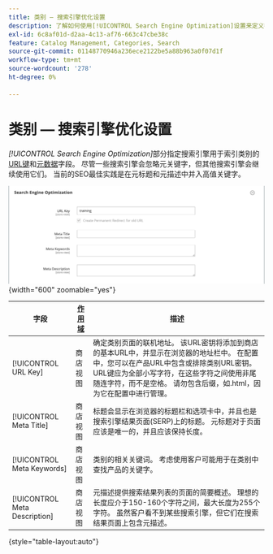 ```yaml
---
title: 类别 — 搜索引擎优化设置
description: 了解如何使用[!UICONTROL Search Engine Optimization]设置来定义搜索引擎用于索引类别的URL键和元数据字段。
exl-id: 6c8af01d-d2aa-4c13-af76-663c47cbe38c
feature: Catalog Management, Categories, Search
source-git-commit: 01148770946a236ece2122be5a88b963a0f07d1f
workflow-type: tm+mt
source-wordcount: '278'
ht-degree: 0%

---
```


# 类别 — 搜索引擎优化设置

_[!UICONTROL Search Engine Optimization]_&#x200B;部分指定搜索引擎用于索引类别的[URL键](catalog-urls.md)和[元数据](../merchandising-promotions/meta-data.md)字段。 尽管一些搜索引擎会忽略元关键字，但其他搜索引擎会继续使用它们。 当前的SEO最佳实践是在元标题和元描述中并入高值关键字。

![搜索引擎优化](./assets/categories-search-engine-optimization.png){width="600" zoomable="yes"}

| 字段 | [作用域](../getting-started/websites-stores-views.md#scope-settings) | 描述 |
|--- |--- |----------------------------------------------------|
| [!UICONTROL URL Key] | 商店视图 | 确定类别页面的联机地址。 该URL密钥将添加到商店的基本URL中，并显示在浏览器的地址栏中。 在配置中，您可以在产品URL中包含或排除类别URL密钥。 URL键应为全部小写字符，在这些字符之间使用非尾随连字符，而不是空格。 请勿包含后缀，如.html，因为它在配置中进行管理。 |
| [!UICONTROL Meta Title] | 商店视图 | 标题会显示在浏览器的标题栏和选项卡中，并且也是搜索引擎结果页面(SERP)上的标题。 元标题对于页面应该是唯一的，并且应该保持长度。 |
| [!UICONTROL Meta Keywords] | 商店视图 | 类别的相关关键词。 考虑使用客户可能用于在类别中查找产品的关键字。 |
| [!UICONTROL Meta Description] | 商店视图 | 元描述提供搜索结果列表的页面的简要概述。 理想的长度应介于150-160个字符之间，最大长度为255个字符。 虽然客户看不到某些搜索引擎，但它们在搜索结果页面上包含元描述。 |

{style="table-layout:auto"}

